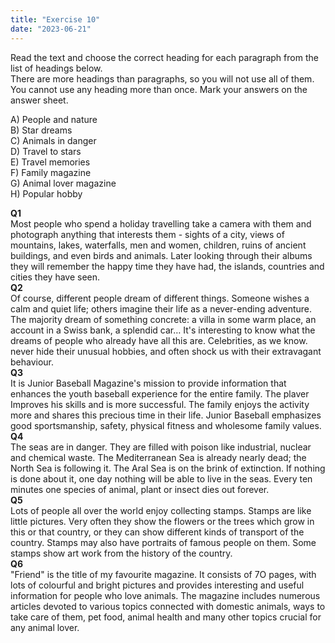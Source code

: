 ```yaml
---
title: "Exercise 10"
date: "2023-06-21"
---
```


Read the text and choose the correct heading for each paragraph from the list of headings below.  
There are more headings than paragraphs, so you will not use all of them. You cannot use any heading more than once. Mark your answers on the answer sheet.

A) People and nature  
B) Star dreams  
C) Animals in danger  
D) Travel to stars  
E) Travel memories  
F) Family magazine  
G) Animal lover magazine  
H) Popular hobby

**Q1**  
Most people who spend a holiday travelling take a camera with them and photograph anything that interests them - sights of a city, views of mountains, lakes, waterfalls, men and women, children, ruins of ancient buildings, and even birds and animals. Later looking through their albums they will remember the happy time they have had, the islands, countries and cities they have seen.  
**Q2**  
Of course, different people dream of different things. Someone wishes a calm and quiet life; others imagine their life as a never-ending adventure. The majority dream of something concrete: a villa in some warm place, an account in a Swiss bank, a splendid car… It's interesting to know what the dreams of people who already have all this are. Celebrities, as we know. never hide their unusual hobbies, and often shock us with their extravagant behaviour.  
**Q3**  
It is Junior Baseball Magazine's mission to provide information that enhances the youth baseball experience for the entire family. The plaver Improves his skills and is more successful. The family enjoys the activity more and shares this precious time in their life. Junior Baseball emphasizes good sportsmanship, safety, physical fitness and wholesome family values.  
**Q4**  
The seas are in danger. They are filled with poison like industrial, nuclear and chemical waste. The Mediterranean Sea is already nearly dead; the North Sea is following it. The Aral Sea is on the brink of extinction. If nothing is done about it, one day nothing will be able to live in the seas. Every ten minutes one species of animal, plant or insect dies out forever.  
**Q5**  
Lots of people all over the world enjoy collecting stamps. Stamps are like little pictures. Very often they show the flowers or the trees which grow in this or that country, or they can show different kinds of transport of the country. Stamps may also have portraits of famous people on them. Some stamps show art work from the history of the country.  
**Q6**  
"Friend" is the title of my favourite magazine. It consists of 7O pages, with lots of colourful and bright pictures and provides interesting and useful information for people who love animals. The magazine includes numerous articles devoted to various topics connected with domestic animals, ways to take care of them, pet food, animal health and many other topics crucial for any animal lover.
